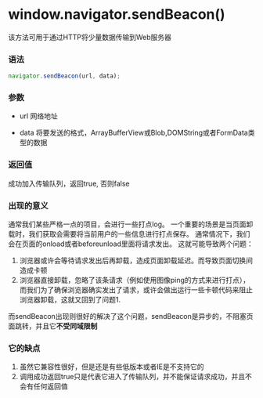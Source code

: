 # window.navigator.sendBeacon()
该方法可用于通过HTTP将少量数据传输到Web服务器

### 语法
```javascript
navigator.sendBeacon(url, data);
```
### 参数
- url
网络地址

- data
将要发送的格式，ArrayBufferView或Blob,DOMString或者FormData类型的数据

### 返回值
成功加入传输队列，返回true, 否则false

### 出现的意义
通常我们某些严格一点的项目，会进行一些打点log。
一个重要的场景是当页面卸载时，我们获取会需要将当前用户的一些信息进行打点保存。
通常情况下，我们会在页面的onload或者beforeunload里面将请求发出。
这就可能导致两个问题：
1. 浏览器或许会等待请求发出后再卸载，造成页面卸载延迟。而导致页面切换间造成卡顿
2. 浏览器直接卸载，忽略了该条请求（例如使用图像ping的方式来进行打点），而我们为了确保浏览器确实发出了请求，或许会做出运行一些卡顿代码来阻止浏览器卸载，这就又回到了问题1.

而sendBeacon出现则很好的解决了这个问题，sendBeacon是异步的，不阻塞页面跳转，并且它**不受同域限制**

### 它的缺点
1. 虽然它兼容性很好，但是还是有些低版本或者IE是不支持它的
2. 调用成功返回true只是代表它进入了传输队列，并不能保证请求成功，并且不会有任何返回值
